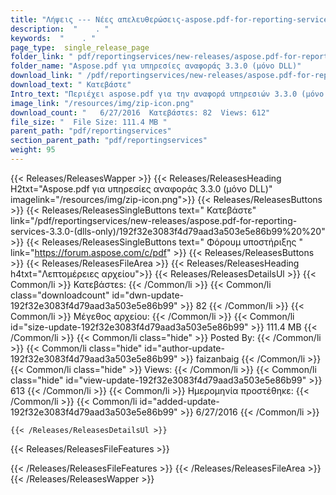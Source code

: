 ```yaml
---
title: "Λήψεις --- Νέες απελευθερώσεις-aspose.pdf-for-reporting-services -3.3.0-" 
description:  "    . " 
keywords:  "    . " 
page_type:  single_release_page
folder_link: " pdf/reportingservices/new-releases/aspose.pdf-for-reporting-services-3.3.0-(dlls-only)/"
folder_name: "Aspose.pdf για υπηρεσίες αναφοράς 3.3.0 (μόνο DLL)"
download_link: " /pdf/reportingservices/new-releases/aspose.pdf-for-reporting-services-3.3.0-(dlls-only)/192f32e3083f4d79aad3a503e5e86b99"
download_text: " Κατεβάστε"
Intro_text: "Περιέχει aspose.pdf για την αναφορά υπηρεσιών 3.3.0 (μόνο DLLS) απελευθέρωση."
image_link: "/resources/img/zip-icon.png"
download_count: "   6/27/2016  Κατεβάστεs: 82  Views: 612"
file_size: "  File Size: 111.4 MB "
parent_path: "pdf/reportingservices"
section_parent_path: "pdf/reportingservices"
weight: 95
---
```


{{< Releases/ReleasesWapper >}}
  {{< Releases/ReleasesHeading H2txt="Aspose.pdf για υπηρεσίες αναφοράς 3.3.0 (μόνο DLL)" imagelink="/resources/img/zip-icon.png">}}
  {{< Releases/ReleasesButtons >}}
    {{< Releases/ReleasesSingleButtons text=" Κατεβάστε" link="/pdf/reportingservices/new-releases/aspose.pdf-for-reporting-services-3.3.0-(dlls-only)/192f32e3083f4d79aad3a503e5e86b99%20%20" >}}
    {{< Releases/ReleasesSingleButtons text=" Φόρουμ υποστήριξης " link="https://forum.aspose.com/c/pdf" >}}
  {{< Releases/ReleasesButtons >}}
  {{< Releases/ReleasesFileArea >}}
    {{< Releases/ReleasesHeading h4txt="Λεπτομέρειες αρχείου">}}
    {{< Releases/ReleasesDetailsUl >}}
            {{< Common/li  >}} Κατεβάστεs: {{< /Common/li >}} 
      {{< Common/li class="downloadcount" id="dwn-update-192f32e3083f4d79aad3a503e5e86b99" >}} 82 {{< /Common/li >}} 
      {{< Common/li  >}} Μέγεθος αρχείου: {{< /Common/li >}} 
      {{< Common/li id="size-update-192f32e3083f4d79aad3a503e5e86b99" >}} 111.4 MB {{< /Common/li >}} 
      {{< Common/li  class="hide" >}} Posted By: {{< /Common/li >}} 
      {{< Common/li class="hide" id="author-update-192f32e3083f4d79aad3a503e5e86b99" >}} faizanbaig {{< /Common/li >}} 
      {{< Common/li class="hide"  >}} Views: {{< /Common/li >}} 
      {{< Common/li class="hide" id="view-update-192f32e3083f4d79aad3a503e5e86b99" >}} 613 {{< /Common/li >}} 
      {{< Common/li  >}} Ημερομηνία προστέθηκε: {{< /Common/li >}} 
      {{< Common/li id="added-update-192f32e3083f4d79aad3a503e5e86b99" >}} 6/27/2016 {{< /Common/li >}} 

    {{< /Releases/ReleasesDetailsUl >}}

  {{< Releases/ReleasesFileFeatures >}}
      
  {{< /Releases/ReleasesFileFeatures >}}
 {{< /Releases/ReleasesFileArea >}}
{{< /Releases/ReleasesWapper >}}


